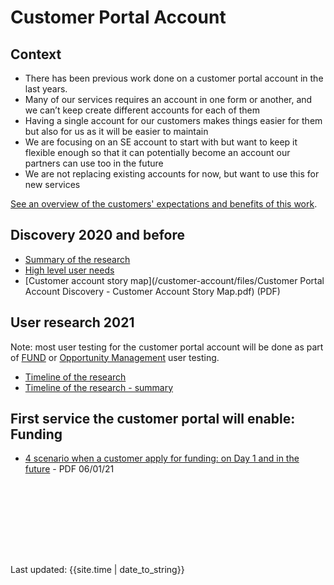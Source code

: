 # Customer Portal Account

## Context
- There has been previous work done on a customer portal account in the last years. 
- Many of our services requires an account in one form or another, and we can’t keep create different accounts for each of them
- Having a single account for our customers makes things easier for them but also for us as it will be easier to maintain
- We are focusing on an SE account to start with but want to keep it flexible enough so that it can potentially become an account our partners can use too in the future
- We are not replacing existing accounts for now, but want to use this for new services

[See an overview of the customers' expectations and benefits of this work](overview/).

## Discovery 2020 and before

- [Summary of the research](research2017-20/)
- [High level user needs](user-needs/)
- [Customer account story map](/customer-account/files/Customer Portal Account Discovery - Customer Account Story Map.pdf) (PDF)

## User research 2021

Note: most user testing for the customer portal account will be done as part of [FUND](https://scotentsd.github.io/funding/timeline/) or [Opportunity Management](https://scotentsd.github.io/opportunity/timeline/) user testing. 
- [Timeline of the research](timeline/)
- [Timeline of the research - summary](timeline_summary/)

## First service the customer portal will enable: Funding

- [4 scenario when a customer apply for funding: on Day 1 and in the future](/files/Apply-for-fund-4-scenario.pdf) - PDF 06/01/21

<br><br>


<br><br><br><br>
<div>Last updated: {{site.time | date_to_string}}</div>
